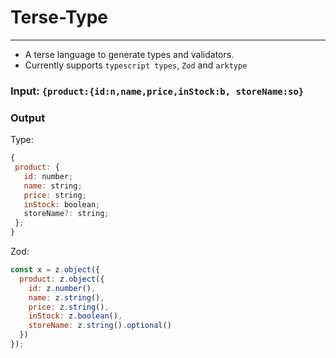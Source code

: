 # Terse-Type

---

- A terse language to generate types and validators.
- Currently supports `typescript types`, `Zod` and `arktype`

### Input: `{product:{id:n,name,price,inStock:b, storeName:so}`

### Output

Type:

```js
{
 product: {
   id: number;
   name: string;
   price: string;
   inStock: boolean;
   storeName?: string;
 };
}
```

Zod:

```js
const x = z.object({
  product: z.object({
    id: z.number(),
    name: z.string(),
    price: z.string(),
    inStock: z.boolean(),
    storeName: z.string().optional()
  })
});
```
